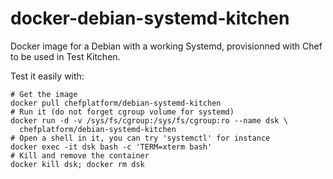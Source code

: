 docker-debian-systemd-kitchen
=============================

Docker image for a Debian with a working Systemd, provisionned with Chef
to be used in Test Kitchen.

Test it easily with:

    # Get the image
    docker pull chefplatform/debian-systemd-kitchen
    # Run it (do not forget cgroup volume for systemd)
    docker run -d -v /sys/fs/cgroup:/sys/fs/cgroup:ro --name dsk \
      chefplatform/debian-systemd-kitchen
    # Open a shell in it, you can try 'systemctl' for instance
    docker exec -it dsk bash -c 'TERM=xterm bash'
    # Kill and remove the container
    docker kill dsk; docker rm dsk
